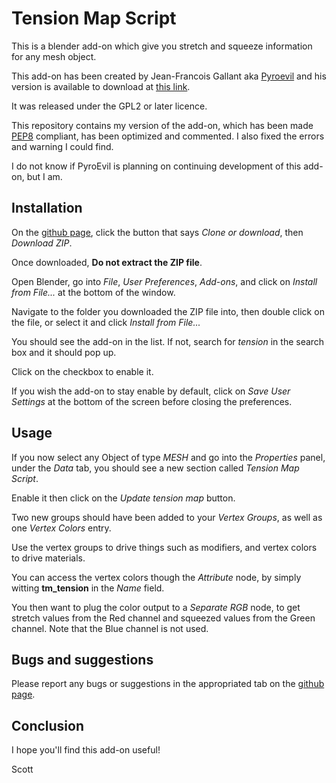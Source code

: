 # Tension Map Script

This is a blender add-on which give you stretch and squeeze information for any mesh object.

This add-on has been created by Jean-Francois Gallant aka [Pyroevil](https://pyroevil.com/) and his version is available to download at [this link](https://pyroevil.com/tensionmap-download/).

It was released under the GPL2 or later licence.

This repository contains my version of the add-on, which has been made [PEP8](https://www.python.org/dev/peps/pep-0008/) compliant, has been optimized and commented. I also fixed the errors and warning I could find.

I do not know if PyroEvil is planning on continuing development of this add-on, but I am.


## Installation

On the [github page](https://github.com/ScottishCyclops/tensionmap), click the button that says *Clone or download*, then *Download ZIP*.

Once downloaded, **Do not extract the ZIP file**.

Open Blender, go into *File*, *User Preferences*, *Add-ons*, and click on *Install from File...* at the bottom of the window.

Navigate to the folder you downloaded the ZIP file into, then double click on the file, or select it and click *Install from File...*

You should see the add-on in the list. If not, search for *tension* in the search box and it should pop up.

Click on the checkbox to enable it.


If you wish the add-on to stay enable by default, click on *Save User Settings* at the bottom of the screen before closing the preferences.

## Usage

If you now select any Object of type *MESH* and go into the *Properties* panel, under the *Data* tab, you should see a new section called *Tension Map Script*.

Enable it then click on the *Update tension map* button.

Two new groups should have been added to your *Vertex Groups*, as well as one *Vertex Colors* entry.


Use the vertex groups to drive things such as modifiers, and vertex colors to drive materials.


You can access the vertex colors though the *Attribute* node, by simply witting **tm_tension** in the *Name* field.

You then want to plug the color output to a *Separate RGB* node, to get stretch values from the Red channel and squeezed values from the Green channel. Note that the Blue channel is not used.


## Bugs and suggestions

Please report any bugs or suggestions in the appropriated tab on the [github page](https://github.com/ScottishCyclops/tensionmap).


## Conclusion

I hope you'll find this add-on useful!

Scott
